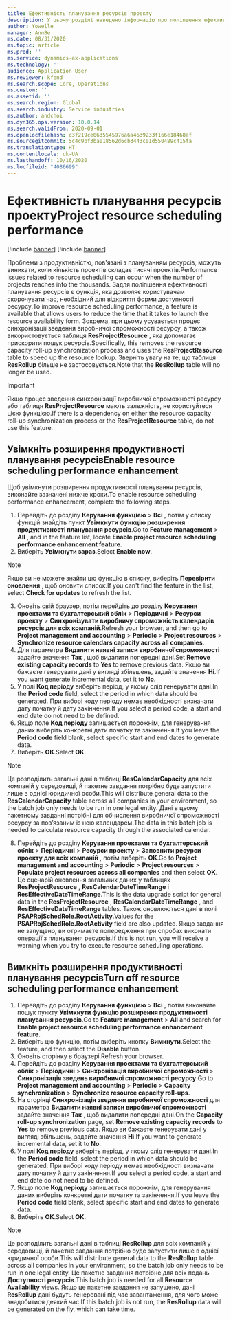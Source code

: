 ```yaml
---
title: Ефективність планування ресурсів проекту
description: У цьому розділі наведено інформацію про поліпшення ефективності планування ресурсів для великої кількості проектів.
author: Yowelle
manager: AnnBe
ms.date: 08/31/2020
ms.topic: article
ms.prod: ''
ms.service: dynamics-ax-applications
ms.technology: ''
audience: Application User
ms.reviewer: kfend
ms.search.scope: Core, Operations
ms.custom: ''
ms.assetid: ''
ms.search.region: Global
ms.search.industry: Service industries
ms.author: andchoi
ms.dyn365.ops.version: 10.0.14
ms.search.validFrom: 2020-09-01
ms.openlocfilehash: c3f219ce0635545976a6a4639233f166e18468af
ms.sourcegitcommit: 5c4c9bf3ba018562d6cb3443c01d550489c415fa
ms.translationtype: HT
ms.contentlocale: uk-UA
ms.lasthandoff: 10/16/2020
ms.locfileid: "4086699"
---
```

# <a name="project-resource-scheduling-performance"></a><span data-ttu-id="c1ed8-103">Ефективність планування ресурсів проекту</span><span class="sxs-lookup"><span data-stu-id="c1ed8-103">Project resource scheduling performance</span></span>

[!include [banner](../includes/banner.md)]
[!include [banner](../includes/preview-banner.md)]


<span data-ttu-id="c1ed8-104">Проблеми з продуктивністю, пов'язані з плануванням ресурсів, можуть виникати, коли кількість проектів складає тисячі проектів.</span><span class="sxs-lookup"><span data-stu-id="c1ed8-104">Performance issues related to resource scheduling can occur when the number of projects reaches into the thousands.</span></span> <span data-ttu-id="c1ed8-105">Задля поліпшення ефективності планування ресурсів є функція, яка дозволяє користувачам скорочувати час, необхідний для відкриття форми доступності ресурсу.</span><span class="sxs-lookup"><span data-stu-id="c1ed8-105">To improve resource scheduling performance, a feature is available that allows users to reduce the time that it takes to launch the resource availability form.</span></span> <span data-ttu-id="c1ed8-106">Зокрема, при цьому усувається процес синхронізації зведення виробничої спроможності ресурсу, а також використовується таблиця **ResProjectResource** , яка допомагає прискорити пошук ресурсів.</span><span class="sxs-lookup"><span data-stu-id="c1ed8-106">Specifically, this removes the resource capacity roll-up synchronization process and uses the **ResProjectResource** table to speed up the resource lookup.</span></span> <span data-ttu-id="c1ed8-107">Зверніть увагу на те, що таблиця **ResRollup** більше не застосовується.</span><span class="sxs-lookup"><span data-stu-id="c1ed8-107">Note that the **ResRollup** table will no longer be used.</span></span>

> [!IMPORTANT]
> <span data-ttu-id="c1ed8-108">Якщо процес зведення синхронізації виробничої спроможності ресурсу або таблиця **ResProjectResource** мають залежність, не користуйтеся цією функцією.</span><span class="sxs-lookup"><span data-stu-id="c1ed8-108">If there is a dependency on either the resource capacity roll-up synchronization process or the **ResProjectResource** table, do not use this feature.</span></span>

## <a name="enable-resource-scheduling-performance-enhancement"></a><span data-ttu-id="c1ed8-109">Увімкніть розширення продуктивності планування ресурсів</span><span class="sxs-lookup"><span data-stu-id="c1ed8-109">Enable resource scheduling performance enhancement</span></span>
<span data-ttu-id="c1ed8-110">Щоб увімкнути розширення продуктивності планування ресурсів, виконайте зазначені нижче кроки.</span><span class="sxs-lookup"><span data-stu-id="c1ed8-110">To enable resource scheduling performance enhancement, complete the following steps.</span></span>

1. <span data-ttu-id="c1ed8-111">Перейдіть до розділу **Керування функцією** > **Всі** , потім у списку функцій знайдіть пункт **Увімкнути функцію розширення продуктивності планування ресурсів**.</span><span class="sxs-lookup"><span data-stu-id="c1ed8-111">Go to **Feature management** > **All** , and in the feature list, locate **Enable project resource scheduling performance enhancement feature**.</span></span>
2. <span data-ttu-id="c1ed8-112">Виберіть **Увімкнути зараз**.</span><span class="sxs-lookup"><span data-stu-id="c1ed8-112">Select **Enable now**.</span></span>

> [!NOTE]
> <span data-ttu-id="c1ed8-113">Якщо ви не можете знайти цю функцію в списку, виберіть **Перевірити оновлення** , щоб оновити список.</span><span class="sxs-lookup"><span data-stu-id="c1ed8-113">If you can't find the feature in the list, select **Check for updates** to refresh the list.</span></span>

3. <span data-ttu-id="c1ed8-114">Оновіть свій браузер, потім перейдіть до розділу **Керування проектами та бухгалтерський облік** > **Періодичні** > **Ресурси проекту** > **Синхронізувати виробничу спроможність календарів ресурсів для всіх компаній**.</span><span class="sxs-lookup"><span data-stu-id="c1ed8-114">Refresh your browser, and then go to **Project management and accounting** > **Periodic** > **Project resources** > **Synchronize resource calendars capacity across all companies**.</span></span>
4. <span data-ttu-id="c1ed8-115">Для параметра **Видалити наявні записи виробничої спроможності** задайте значення **Так** , щоб видалити попередні дані.</span><span class="sxs-lookup"><span data-stu-id="c1ed8-115">Set **Remove existing capacity records** to **Yes** to remove previous data.</span></span> <span data-ttu-id="c1ed8-116">Якщо ви бажаєте генерувати дані у вигляді збільшень, задайте значення **Ні**.</span><span class="sxs-lookup"><span data-stu-id="c1ed8-116">If you want generate incremental data, set it to **No**.</span></span>
5. <span data-ttu-id="c1ed8-117">У полі **Код періоду** виберіть період, у якому слід генерувати дані.</span><span class="sxs-lookup"><span data-stu-id="c1ed8-117">In the **Period code** field, select the period in which data should be generated.</span></span> <span data-ttu-id="c1ed8-118">При виборі коду періоду немає необхідності визначати дату початку й дату закінчення.</span><span class="sxs-lookup"><span data-stu-id="c1ed8-118">If you select a period code, a start and end date do not need to be defined.</span></span>
6. <span data-ttu-id="c1ed8-119">Якщо поле **Код періоду** залишається порожнім, для генерування даних виберіть конкретні дати початку та закінчення.</span><span class="sxs-lookup"><span data-stu-id="c1ed8-119">If you leave the **Period code** field blank, select specific start and end dates to generate data.</span></span>
7. <span data-ttu-id="c1ed8-120">Виберіть **ОК**.</span><span class="sxs-lookup"><span data-stu-id="c1ed8-120">Select **OK**.</span></span>

 > [!NOTE]
 > <span data-ttu-id="c1ed8-121">Це розподілить загальні дані в таблиці **ResCalendarCapacity** для всіх компаній у середовищі, й пакетне завдання потрібно буде запустити лише в однієї юридичної особи.</span><span class="sxs-lookup"><span data-stu-id="c1ed8-121">This will distribute general data to the **ResCalendarCapacity** table across all companies in your environment, so the batch job only needs to be run in one legal entity.</span></span> <span data-ttu-id="c1ed8-122">Дані в цьому пакетному завданні потрібні для обчислення виробничої спроможності ресурсу за пов’язаним із нею календарем.</span><span class="sxs-lookup"><span data-stu-id="c1ed8-122">The data in this batch job is needed to calculate resource capacity through the associated calendar.</span></span>

8. <span data-ttu-id="c1ed8-123">Перейдіть до розділу **Керування проектами та бухгалтерський облік** > **Періодичні** > **Ресурси проекту** > **Заповнити ресурси проекту для всіх компаній** , потім виберіть **OK**.</span><span class="sxs-lookup"><span data-stu-id="c1ed8-123">Go to **Project management and accounting** > **Periodic** > **Project resources** > **Populate project resources across all companies** and then select **OK**.</span></span> <span data-ttu-id="c1ed8-124">Це сценарій оновлення загальних даних у таблицях **ResProjectResource** , **ResCalendarDateTimeRange** і **ResEffectiveDateTimeRange**.</span><span class="sxs-lookup"><span data-stu-id="c1ed8-124">This is the data upgrade script for general data in the **ResProjectResource** , **ResCalendarDateTimeRange** , and **ResEffectiveDateTimeRange** tables.</span></span> <span data-ttu-id="c1ed8-125">Також оновлюються дані в полі **PSAPRojSchedRole.RootActivity**.</span><span class="sxs-lookup"><span data-stu-id="c1ed8-125">Values for the **PSAPRojSchedRole.RootActivity** field are also updated.</span></span> <span data-ttu-id="c1ed8-126">Якщо завдання не запущено, ви отримаєте попередження при спробах виконати операції з планування ресурсів.</span><span class="sxs-lookup"><span data-stu-id="c1ed8-126">If this is not run, you will receive a warning when you try to execute resource scheduling operations.</span></span>
 
## <a name="turn-off-resource-scheduling-performance-enhancement"></a><span data-ttu-id="c1ed8-127">Вимкніть розширення продуктивності планування ресурсів</span><span class="sxs-lookup"><span data-stu-id="c1ed8-127">Turn off resource scheduling performance enhancement</span></span>

1. <span data-ttu-id="c1ed8-128">Перейдіть до розділу **Керування функцією** > **Всі** , потім виконайте пошук пункту **Увімкнути функцію розширення продуктивності планування ресурсів**.</span><span class="sxs-lookup"><span data-stu-id="c1ed8-128">Go to **Feature management** > **All**  and search for **Enable project resource scheduling performance enhancement feature**.</span></span>
2. <span data-ttu-id="c1ed8-129">Виберіть цю функцію, потім виберіть кнопку **Вимкнути**.</span><span class="sxs-lookup"><span data-stu-id="c1ed8-129">Select the feature, and then select the **Disable** button.</span></span>
3. <span data-ttu-id="c1ed8-130">Оновіть сторінку в браузері.</span><span class="sxs-lookup"><span data-stu-id="c1ed8-130">Refresh your browser.</span></span>
4. <span data-ttu-id="c1ed8-131">Перейдіть до розділу **Керування проектами та бухгалтерський облік** > **Періодичні** > **Синхронізація виробничої спроможності** > **Синхронізація зведень виробничої спроможності ресурсу**.</span><span class="sxs-lookup"><span data-stu-id="c1ed8-131">Go to **Project management and accounting** > **Periodic** > **Capacity synchronization** > **Synchronize resource capacity roll-ups**.</span></span>
5. <span data-ttu-id="c1ed8-132">На сторінці **Синхронізація зведення виробничої спроможності** для параметра **Видалити наявні записи виробничої спроможності** задайте значення **Так** , щоб видалити попередні дані.</span><span class="sxs-lookup"><span data-stu-id="c1ed8-132">On the **Capacity roll-up synchronization** page, set **Remove existing capacity records** to **Yes** to remove previous data.</span></span> <span data-ttu-id="c1ed8-133">Якщо ви бажаєте генерувати дані у вигляді збільшень, задайте значення **Ні**.</span><span class="sxs-lookup"><span data-stu-id="c1ed8-133">If you want to generate incremental data, set it to **No**.</span></span>
6. <span data-ttu-id="c1ed8-134">У полі **Код періоду** виберіть період, у якому слід генерувати дані.</span><span class="sxs-lookup"><span data-stu-id="c1ed8-134">In the **Period code** field, select the period in which data should be generated.</span></span> <span data-ttu-id="c1ed8-135">При виборі коду періоду немає необхідності визначати дату початку й дату закінчення.</span><span class="sxs-lookup"><span data-stu-id="c1ed8-135">If you select a period code, a start and end date do not need to be defined.</span></span>
7. <span data-ttu-id="c1ed8-136">Якщо поле **Код періоду** залишається порожнім, для генерування даних виберіть конкретні дати початку та закінчення.</span><span class="sxs-lookup"><span data-stu-id="c1ed8-136">If you leave the **Period code** field blank, select specific start and end dates to generate data.</span></span>
8. <span data-ttu-id="c1ed8-137">Виберіть **ОК**.</span><span class="sxs-lookup"><span data-stu-id="c1ed8-137">Select **OK**.</span></span>

> [!NOTE]
> <span data-ttu-id="c1ed8-138">Це розподілить загальні дані в таблиці **ResRollup** для всіх компаній у середовищі, й пакетне завдання потрібно буде запустити лише в однієї юридичної особи.</span><span class="sxs-lookup"><span data-stu-id="c1ed8-138">This will distribute general data to the **ResRollup** table across all companies in your environment, so the batch job only needs to be run in one legal entity.</span></span> <span data-ttu-id="c1ed8-139">Це пакетне завдання потрібне для всіх подань **Доступності ресурсів**.</span><span class="sxs-lookup"><span data-stu-id="c1ed8-139">This batch job is needed for all **Resource Availability** views.</span></span> <span data-ttu-id="c1ed8-140">Якщо це пакетне завдання не запущено, дані **ResRollup** дані будуть генеровані під час завантаження, для чого може знадобитися деякий час.</span><span class="sxs-lookup"><span data-stu-id="c1ed8-140">If this batch job is not run, the **ResRollup** data will be generated on the fly, which can take time.</span></span>
